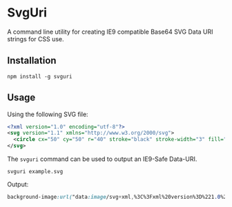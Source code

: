 # SvgUri

A command line utility for creating IE9 compatible Base64 SVG Data URI strings for CSS use.

## Installation

```shell
npm install -g svguri
```

## Usage

Using the following SVG file:

```svg
<?xml version="1.0" encoding="utf-8"?>
<svg version="1.1" xmlns="http://www.w3.org/2000/svg">
  <circle cx="50" cy="50" r="40" stroke="black" stroke-width="3" fill="red" />
</svg>
```

The `svguri` command can be used to output an IE9-Safe Data-URI.

```shell
svguri example.svg
```

Output:

```css
background-image:url("data:image/svg+xml,%3C%3Fxml%20version%3D%221.0%22%20encoding%3D%22utf-8%22%3F%3E%0A%3Csvg%20version%3D%221.1%22%20xmlns%3D%22http%3A%2F%2Fwww.w3.org%2F2000%2Fsvg%22%3E%0A%20%20%3Ccircle%20cx%3D%2250%22%20cy%3D%2250%22%20r%3D%2240%22%20stroke%3D%22black%22%20stroke-width%3D%223%22%20fill%3D%22red%22%20%2F%3E%0A%3C%2Fsvg%3E%0A")
```

